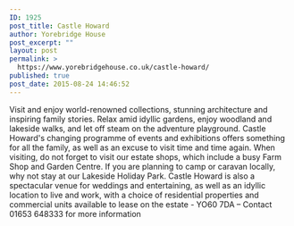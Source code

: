```yaml
---
ID: 1925
post_title: Castle Howard
author: Yorebridge House
post_excerpt: ""
layout: post
permalink: >
  https://www.yorebridgehouse.co.uk/castle-howard/
published: true
post_date: 2015-08-24 14:46:52
---
```

Visit and enjoy world-renowned collections, stunning architecture and inspiring family stories. Relax amid idyllic gardens, enjoy woodland and lakeside walks, and let off steam on the adventure playground.  Castle Howard's changing programme of events and exhibitions offers something for all the family, as well as an excuse to visit time and time again. When visiting, do not forget to visit our estate shops, which include a busy Farm Shop and Garden Centre. If you are planning to camp or caravan locally, why not stay at our Lakeside Holiday Park. Castle Howard is also a spectacular venue for weddings and entertaining, as well as an idyllic location to live and work, with a choice of residential properties and commercial units available to lease on the estate - YO60 7DA – Contact 01653 648333 for more information
